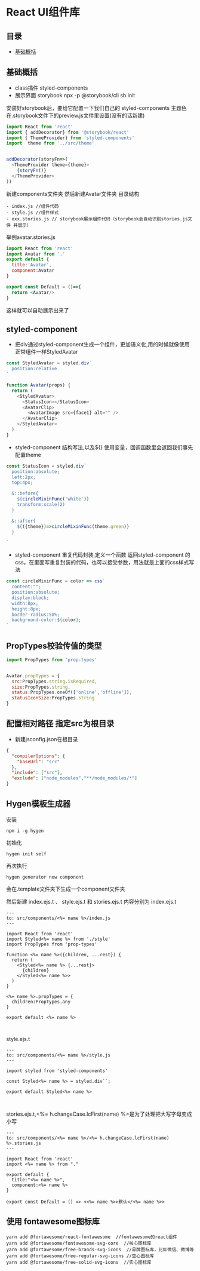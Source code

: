 # React UI组件库

## 目录

- [基础概括](#基础概括)

## 基础概括

- class插件 styled-components
- 展示界面 storybook  npx -p @storybook/cli sb init

安装好storybook后，要给它配置一下我们自己的 styled-components 主题色
在.storybook文件下的preview.js文件里设置(没有的话新建)
```js
import React from 'react'
import { addDecorator} from '@storybook/react'
import { ThemeProvider} from 'styled-components'
import  theme from '../src/theme'


addDecorator(storyFn=>(
  <ThemeProvider theme={theme}>
    {storyFn()}
  </ThemeProvider>
))
```

新建components文件夹 然后新建Avatar文件夹
目录结构
```
- index.js //组件代码
- style.js //组件样式
- xxx.stories.js // storybook展示组件代码（storybook会自动识别stories.js文件 并展示）
```
举例avatar.stories.js
```js
import React from 'react'
import Avatar from '.'
export default {
  title:'Avatar',
  component:Avatar
}

export const Default = ()=>{
  return <Avatar/>
}
```
这样就可以自动展示出来了


## styled-component

- 把div通过styled-component生成一个组件，更加语义化,用的时候就像使用正常组件一样StyledAvatar
```js
const StyledAvatar = styled.div`
  position:relative
`

function Avatar(props) {
  return (
    <StyledAvatar>
      <StatusIcon></StatusIcon>
      <AvatarClip>
        <AvatarImage src={face1} alt="" />
      </AvatarClip>
    </StyledAvatar>
  )
}

```

- styled-component 结构写法,以及${} 使用变量，回调函数里会返回我们事先配置theme
```js
const StatusIcon = styled.div`
  position:absolute;
  left:2px;
  top:4px;

  &::before{
    ${circleMixinFunc('white')}
    transform:scale(2)
  }

  &::after{
    ${({theme})=>circleMixinFunc(theme.green)}
  }

`
```
- styled-component 重复代码封装,定义一个函数 返回styled-component 的css，在里面写重复封装的代码，也可以接受参数，用法就是上面的css样式写法

```js
const circleMixinFunc = color => css`
  content:"";
  position:absolute;
  display:block;
  width:8px;
  height:8px;
  border-radius:50%;
  background-color:${color};
`
```
## PropTypes校验传值的类型

```js
import PropTypes from 'prop-types'


Avatar.propTypes = {
  src:PropTypes.string.isRequired,
  size:PropTypes.string,
  status:PropTypes.oneOf(['online','offline']),
  statusIconSize:PropTypes.string
}

```


## 配置相对路径 指定src为根目录
- 新建jsconfig.json在根目录
```json
{
  "compilerOptions": {
    "baseUrl": "src"
  },
  "include": ["src"],
  "exclude": ["node_modules","**/node_modules/*"]
}
```

## Hygen模板生成器
安装
```
npm i -g hygen
```

初始化

```
hygen init self

```

再次执行
```
hygen generator new component
```
会在.template文件夹下生成一个component文件夹

然后新建 index.ejs.t 、 style.ejs.t 和 stories.ejs.t
内容分别为
index.ejs.t
```
---
to: src/components/<%= name %>/index.js
---

import React from 'react'
import Styled<%= name %> from './style'
import PropTypes from 'prop-types'

function <%= name %>({children, ...rest}) {
  return (
    <Styled<%= name %> {...rest}>
      {children}
    </Styled<%= name %>>
  )
}

<%= name %>.propTypes = {
  children:PropTypes.any
}

export default <%= name %>



```

style.ejs.t
```
---
to: src/components/<%= name %>/style.js
---

import styled from 'styled-components'

const Styled<%= name %> = styled.div``;

export default Styled<%= name %>



```
stories.ejs.t,<%= h.changeCase.lcFirst(name) %>是为了处理把大写字母变成小写
```
---
to: src/components/<%= name %>/<%= h.changeCase.lcFirst(name) %>.stories.js
---

import React from 'react'
import <%= name %> from "."

export default {
  title:"<%= name %>",
  component:<%= name %>
}

export const Default = () => <<%= name %>>默认</<%= name %>>

```

## 使用 fontawesome图标库

```
yarn add @fortawesome/react-fontawesome  //fontawesome的react组件
yarn add @fortawesome/fontawesome-svg-core  //核心图标库
yarn add @fortawesome/free-brands-svg-icons  //品牌图标库，比如微信、微博等
yarn add @fortawesome/free-regular-svg-icons //空心图标库
yarn add @fortawesome/free-solid-svg-icons  //实心图标库

```